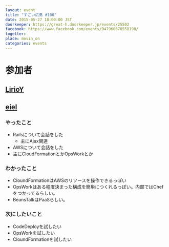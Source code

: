 ```yaml
---
layout: event
title: "すごい広島 #106"
date: 2015-05-27 18:00:00 JST
doorkeeper: https://great-h.doorkeeper.jp/events/25502
facebook: https://www.facebook.com/events/947960678558198/
togetter:
place: movin_on
categories: events
---
```


# 参加者


## [LirioY](http://twitter.com/LirioY)


## [eiel](https://github.com/eiel)

### やったこと

* Railsについて会話をした
  * 主にAjax関連
* AWSについて会話をした
* 主にCloudFormationとかOpsWorkとか


### わかったこと

* CloundFormationはAWSのリソースを操作できるっぽい
* OpsWorkはある程度決まった構成を簡単につくれるっぽい。内部ではChefをつかってるらしい。
* BeansTalkはPaaSらしい。

### 次にしたいこと

* CodeDeployを試したい
* OpsWorkを試したい
* CloundFormationを試したい
